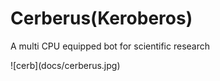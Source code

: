 # Cerberus(Keroberos)

A multi CPU equipped bot for scientific research

<div style="float: center">
  ![cerb](docs/cerberus.jpg)
</div>

